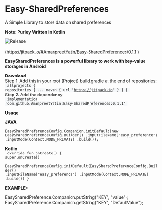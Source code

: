 # Easy-SharedPreferences
A Simple Library to store  data on shared preferences

<b>Note: Purley Written in Kotlin</b><br>


![Release](https://jitpack.io/v/AmanpreetYatin/Easy-SharedPreferences.svg)<br><br>
(https://jitpack.io/#AmanpreetYatin/Easy-SharedPreferences/0.1.1
)

<b>EasySharedPreferences is a powerful library to work with key-value storages in Android </b>

<b>Download</b><br>
Step 1. Add this in your root (Project) build.gradle at the end of repositories:<br>
<code style="background-color:#f6f8fa;font-size:84%">
allprojects {
        repositories {
            ...
            maven { url "https://jitpack.io" }
        }
    }
    </code>
    <br>
    Step 2. Add the dependency<br>
<code style="background-color:#f6f8fa;font-size:84%">
	        implementation 'com.github.AmanpreetYatin:Easy-SharedPreferences:0.1.1' </code>

   
<b>Usage</b><br>

<b>JAVA</b><br>
	<code>
		EasySharedPreferenceConfig.Companion.initDefault(new EasySharedPreferenceConfig.Builder()
                .inputFileName("easy_preference")
                .inputMode(Context.MODE_PRIVATE)
		.build());</code><br>
	
<b>Kotlin</b><br>
 <code>
 override fun onCreate() {
        super.onCreate()<br>
        EasySharedPreferenceConfig.initDefault(EasySharedPreferenceConfig.Builder()
                .inputFileName("easy_preference")
                .inputMode(Context.MODE_PRIVATE)
                .build())
    }</code>
    <br>
    
   <b>EXAMPLE::</b><br>

EasySharedPreference.Companion.putString("KEY", "value");<br>
EasySharedPreference.Companion.getString("KEY", "DefaultValue");

